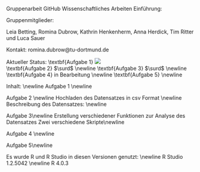 Gruppenarbeit GitHub Wissenschaftliches Arbeiten
Einführung: 


Gruppenmitglieder:

Leia Betting, Romina Dubrow, Kathrin Henkenherm, Anna Herdick, Tim Ritter und Luca Sauer 

Kontakt: romina.dubrow\@tu-dortmund.de 

Aktueller Status: 
\textbf{Aufgabe 1} <img src="https://latex.codecogs.com/gif.latex? $\surd$ " />  
\textbf{Aufgabe 2} $\surd$ \newline
\textbf{Aufgabe 3} $\surd$ \newline
\textbf{Aufgabe 4} in Bearbeitung        \newline
\textbf{Aufgabe 5}         \newline

Inhalt: \newline
Aufgabe 1
\newline

Aufgabe 2
\newline 
Hochladen des Datensatzes in csv Format
\newline
Beschreibung des Datensatzes:
\newline

Aufgabe 3\newline
Erstellung verschiedener Funktionen zur Analyse des Datensatzes
Zwei verschiedene Skripte\newline


Aufgabe 4 \newline

Aufgabe 5\newline



Es wurde R und R Studio in diesen Versionen genutzt: \newline
 R Studio 1.2.5042 \newline
 R 4.0.3
